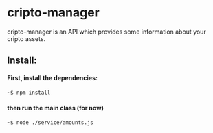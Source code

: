 # cripto-manager

cripto-manager is an API which provides some information about your cripto assets.

## Install:

#### First, install the dependencies:
```bash
~$ npm install
```


#### then run the main class (for now)
 ```bash
~$ node ./service/amounts.js
 ```
